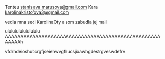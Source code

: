 Tenteu stanislava.marusova@gmail.com
Kara karolinakristofova3@gmail.com

vedla mna sedi KarolinaOty a som zabudla jej mail

uiuiuiuiuiuiuiuiuiu AAAAAAAAAAAAAAAAAAAAAAAAAAAAAAAAAAAAAAAAAAAAAAAAAAAAAAAAh

vfdrhdeioshubcrgfjseiehwvgfhucsjixawhgdesfrgveswdefrv